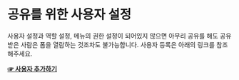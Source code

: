 # 공유를 위한 사용자 설정
사용자 설정과 역할 설정, 메뉴의 권한 설정이 되어있지 않으면 아무리 공유를 해도 공유 받은 사람은 폼을 열람하는 것조차도 불가능합니다. 사용자 등록은 아래의 링크를 참조해주세요.

[**☞ 사용자 추가하기**](/part-3/1-default-settings/2-user-management/1-add-user.md)